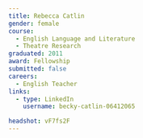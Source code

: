 ```yaml
---
title: Rebecca Catlin
gender: female 
course:
  - English Language and Literature
  - Theatre Research
graduated: 2011
award: Fellowship
submitted: false
careers: 
  - English Teacher
links:
  - type: LinkedIn
    username: becky-catlin-06412065

headshot: vF7fs2F
---
```



